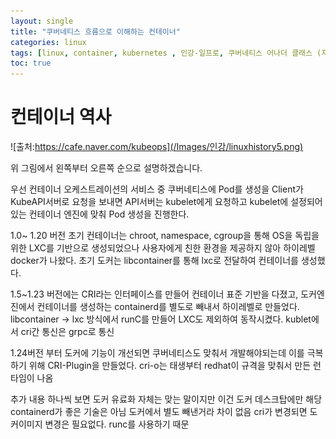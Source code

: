 ```yaml
---
layout: single
title: "쿠버네티스 흐름으로 이해하는 컨테이너"
categories: linux
tags: [linux, container, kubernetes , 인강-일프로, 쿠버네티스 어나더 클래스 (지상편) - Sprint 1 2  ]
toc: true
---
```


# 컨테이너  역사
 
![출처:https://cafe.naver.com/kubeops](/Images/인강/linuxhistory5.png)

위 그림에서 왼쪽부터 오른쪽 순으로 설명하겠습니다.

우선 컨테이너 오케스트레이션의 서비스 중 쿠버네티스에 Pod를 생성을 Client가 KubeAPI서버로 요청을 보내면 API서버는 kubelet에게  요청하고 kubelet에 설정되어 있는 컨테이너 엔진에 맞춰 Pod 생성을 진행한다.

1.0~ 1.20 버전 초기 컨테이너는  chroot, namespace, cgroup을  통해 OS을 독립을 위한  LXC를 기반으로 생성되었으나 사용자에게 친한 환경을 제공하지 않아 하이레벨 docker가 나왔다. 
초기 도커는 libcontainer를 통해 lxc로 전달하여 컨테이너를 생성했다.

1.5~1.23 버전에는 CRI라는 인터페이스를 만들어 컨테이너 표준 기반을 다졌고, 도커엔진에서 컨테이너를 생성하는 containerd를 별도로 빼내서 하이레벨로 만들었다.
libcontainer -> lxc 방식에서  runC를 만들어 LXC도 제외하여 동작시켰다.
kublet에서 cri간 통신은 grpc로 통신

1.24버전 부터 도커에 기능이 개선되면 쿠버네티스도 맞춰서 개발해야되는데 이를 극복하기 위해  CRI-Plugin을 만들었다. cri-o는 태생부터 redhat이 규격을 맞춰서 만든 런타임이 나옴


추가 내용
하나씩 보면 도커 유료화 자체는 맞는 말이지만 이건 도커 데스크탑에만 해당
containerd가 좋은 기술은 아님 도커에서 별도 빼낸거라 차이 없음
cri가 변경되면 도커이미지 변경은 필요없다. runc를 사용하기 때문
